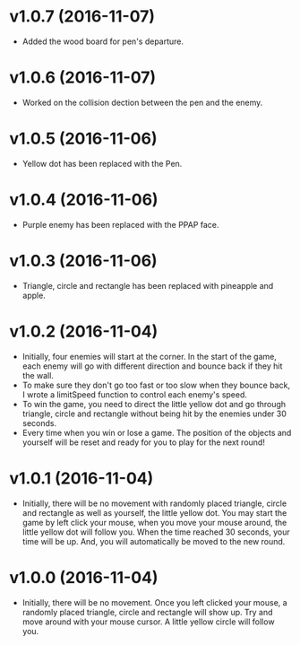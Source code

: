 v1.0.7 (2016-11-07)
======

* Added the wood board for pen's departure.

v1.0.6 (2016-11-07)
======

* Worked on the collision dection between the pen and the enemy.

v1.0.5 (2016-11-06)
======

* Yellow dot has been replaced with the Pen.

v1.0.4 (2016-11-06)
======

* Purple enemy has been replaced with the PPAP face.

v1.0.3 (2016-11-06)
======

* Triangle, circle and rectangle has been replaced with pineapple and apple.

v1.0.2 (2016-11-04)
======

* Initially, four enemies will start at the corner. In the start of the game, each enemy will go with different direction and bounce back if they hit the wall.
* To make sure they don't go too fast or too slow when they bounce back, I wrote a limitSpeed function to control each enemy's speed.
* To win the game, you need to direct the little yellow dot and go through triangle, circle and rectangle without being hit by the enemies under 30 seconds.
* Every time when you win or lose a game. The position of the objects and yourself will be reset and ready for you to play for the next round!

v1.0.1 (2016-11-04)
======

* Initially, there will be no movement with randomly placed triangle, circle and rectangle as well as yourself, the little yellow dot. You may start the game by left click your mouse, when you move your mouse around, the little yellow dot will follow you. When the time reached 30 seconds, your time will be up. And, you will automatically be moved to the new round. 

v1.0.0 (2016-11-04)
======

* Initially, there will be no movement. Once you left clicked your mouse, a randomly placed triangle, circle and rectangle will show up. Try and move around with your mouse cursor. A little yellow circle will follow you.